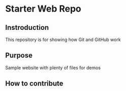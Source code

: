 # Starter Web Repo

## Instroduction

This repository is for showing how Git and GitHub work

## Purpose

Sample website with plenty of files for demos

## How to contribute
